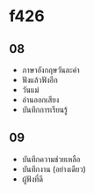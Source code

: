 # f426
## 08
- ภาษาอังกฤษวันละคำ
- ฟังแล้วฟังอีก
- วันแม่
- อ่านออกเสียง
- บันทึกการเรียนรู้
## 09
- บันทึกความช่วยเหลือ
- บันทึกงาน (อย่างเดียว)
- ผู้ฟังที่ดี
